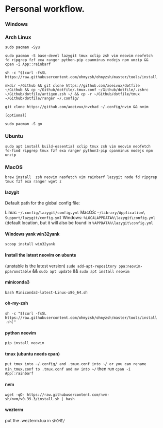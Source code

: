 # Personal workflow.

### Windows

### Arch Linux
```shell
sudo pacman -Syu
```

```shell
sudo pacman -S base-devel lazygit tmux xclip zsh vim neovim neofetch fd ripgrep fzf exa ranger python-pip cpanminus nodejs npm unzip && cpan -i App::rainbarf
```

```shell
sh -c "$(curl -fsSL https://raw.githubusercontent.com/ohmyzsh/ohmyzsh/master/tools/install.sh)"
```

```shell
mkdir ~/Github && git clone https://github.com/aoeivux/dotfile ~/Github && cp ~/Github/dotfile/.tmux.conf ~/Github/dotfile/.zshrc ~/Github/dotfile/antigen.zsh ~/ && cp -r ~/Github/dotfile/tmux ~/Github/dotfile/ranger ~/.config/
```

```shell
git clone https://github.com/aoeivux/nvchad ~/.config/nvim && nvim
```

`[optional]`

```shell
sudo pacman -S go
```


### Ubuntu
```shell
sudo apt install build-essential xclip tmux zsh vim neovim neofetch fd-find ripgrep tmux fzf exa ranger python3-pip cpanminus nodejs npm unzip
```

### MacOS
```shell
brew install  zsh neovim neofetch vim rainbarf lazygit node fd ripgrep tmux fzf exa ranger wget z
```

#### lazygit
Default path for the global config file:

Linux: `~/.config/lazygit/config.yml`
MacOS: `~/Library/Application\ Support/lazygit/config.yml`
Windows: `%LOCALAPPDATA%\lazygit\config.yml` (default location, but it will also be found in `%APPDATA%\lazygit\config.yml`

#### Windows yank win32yank

`scoop install win32yank`

#### Install the latest neovim on ubuntu
(unstable is the latest version)
`sudo add-apt-repository ppa:neovim-ppa/unstable` &&
`sudo apt update` &&
`sudo apt install neovim`

#### miniconda3
`bash Miniconda3-latest-Linux-x86_64.sh`

#### oh-my-zsh
`sh -c "$(curl -fsSL https://raw.githubusercontent.com/ohmyzsh/ohmyzsh/master/tools/install.sh)"`

#### python neovim
`pip install neovim`

#### tmux (ubuntu needs cpan) 
`put tmux into ~/.config/ and .tmux.conf into ~/ or you can rename min_tmux.conf to .tmux.conf and mv into ~/`
then run 
`cpan -i App::rainbarf`

#### nvm
`wget -qO- https://raw.githubusercontent.com/nvm-sh/nvm/v0.39.3/install.sh | bash`

#### wezterm
put the .wezterm.lua in `$HOME/`
